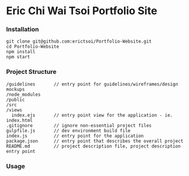 # Eric Chi Wai Tsoi Portfolio Site

### Installation

    git clone git@github.com:erictsoi/Portfolio-Website.git
    cd Portfolio-Website
    npm install
    npm start


### Project Structure
    
    /guidelines       // entry point for guidelines/wireframes/design mockups
    /node_modules
    /public
    /src
    /views
      index.ejs       // entry point view for the application - ie. index.html
    .gitignore        // ignore non-essential project files
    gulpfile.js       // dev environment build file
    index.js          // entry point for the application
    package.json      // entry point that describes the overall project
    README.md         // project description file, project description entry point

### Usage 

